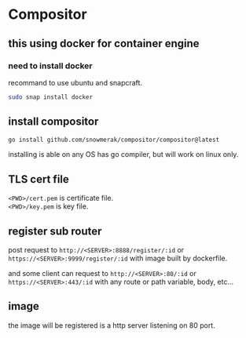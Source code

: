 # Compositor

## this using docker for container engine

### need to install docker

recommand to use ubuntu and snapcraft.

```bash
sudo snap install docker
```

## install compositor

```bash
go install github.com/snowmerak/compositor/compositor@latest
```

installing is able on any OS has go compiler, but will work on linux only.

## TLS cert file

`<PWD>/cert.pem` is certificate file.  
`<PWD>/key.pem` is key file.

## register sub router

post request to `http://<SERVER>:8888/register/:id` or `https://<SERVER>:9999/register/:id` with image built by dockerfile.

and some client can request to `http://<SERVER>:80/:id` or `https://<SERVER>:443/:id` with any route or path variable, body, etc...

## image

the image will be registered is a http server listening on 80 port.

